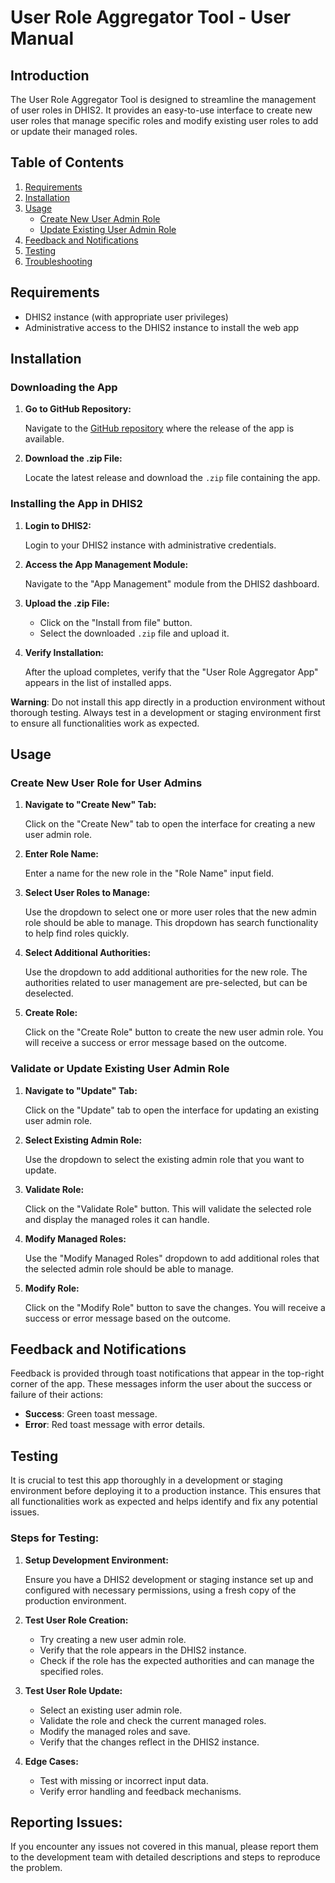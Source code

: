 # User Role Aggregator Tool - User Manual

## Introduction

The User Role Aggregator Tool is designed to streamline the management of user roles in DHIS2. It provides an easy-to-use interface to create new user roles that manage specific roles and modify existing user roles to add or update their managed roles.

## Table of Contents

1. [Requirements](#requirements)
2. [Installation](#installation)
3. [Usage](#usage)
    - [Create New User Admin Role](#create-new-user-admin-role)
    - [Update Existing User Admin Role](#update-existing-user-admin-role)
4. [Feedback and Notifications](#feedback-and-notifications)
5. [Testing](#testing)
6. [Troubleshooting](#troubleshooting)

## Requirements

- DHIS2 instance (with appropriate user privileges)
- Administrative access to the DHIS2 instance to install the web app

## Installation

### Downloading the App

1. **Go to GitHub Repository:**

   Navigate to the [GitHub repository](https://github.com/dhis2/tool-user-role-aggregator/releases) where the release of the app is available.

2. **Download the .zip File:**

   Locate the latest release and download the `.zip` file containing the app.

### Installing the App in DHIS2

1. **Login to DHIS2:**

   Login to your DHIS2 instance with administrative credentials.

2. **Access the App Management Module:**

   Navigate to the "App Management" module from the DHIS2 dashboard.

3. **Upload the .zip File:**

   - Click on the "Install from file" button.
   - Select the downloaded `.zip` file and upload it.

4. **Verify Installation:**

   After the upload completes, verify that the "User Role Aggregator App" appears in the list of installed apps.

**Warning**: Do not install this app directly in a production environment without thorough testing. Always test in a development or staging environment first to ensure all functionalities work as expected.

## Usage

### Create New User Role for User Admins

1. **Navigate to "Create New" Tab:**

   Click on the "Create New" tab to open the interface for creating a new user admin role.

2. **Enter Role Name:**

   Enter a name for the new role in the "Role Name" input field.

3. **Select User Roles to Manage:**

   Use the dropdown to select one or more user roles that the new admin role should be able to manage. This dropdown has search functionality to help find roles quickly.

4. **Select Additional Authorities:**

   Use the dropdown to add additional authorities for the new role. The authorities related to user management are pre-selected, but can be deselected.

5. **Create Role:**

   Click on the "Create Role" button to create the new user admin role. You will receive a success or error message based on the outcome.

### Validate or Update Existing User Admin Role

1. **Navigate to "Update" Tab:**

   Click on the "Update" tab to open the interface for updating an existing user admin role.

2. **Select Existing Admin Role:**

   Use the dropdown to select the existing admin role that you want to update.

3. **Validate Role:**

   Click on the "Validate Role" button. This will validate the selected role and display the managed roles it can handle.

4. **Modify Managed Roles:**

   Use the "Modify Managed Roles" dropdown to add additional roles that the selected admin role should be able to manage.

5. **Modify Role:**

   Click on the "Modify Role" button to save the changes. You will receive a success or error message based on the outcome.

## Feedback and Notifications

Feedback is provided through toast notifications that appear in the top-right corner of the app. These messages inform the user about the success or failure of their actions:

- **Success**: Green toast message.
- **Error**: Red toast message with error details.

## Testing

It is crucial to test this app thoroughly in a development or staging environment before deploying it to a production instance. This ensures that all functionalities work as expected and helps identify and fix any potential issues. 

### Steps for Testing:

1. **Setup Development Environment:**

   Ensure you have a DHIS2 development or staging instance set up and configured with necessary permissions, using a fresh copy of the production environment.

2. **Test User Role Creation:**

   - Try creating a new user admin role.
   - Verify that the role appears in the DHIS2 instance.
   - Check if the role has the expected authorities and can manage the specified roles.

3. **Test User Role Update:**

   - Select an existing user admin role.
   - Validate the role and check the current managed roles.
   - Modify the managed roles and save.
   - Verify that the changes reflect in the DHIS2 instance.

4. **Edge Cases:**

   - Test with missing or incorrect input data.
   - Verify error handling and feedback mechanisms.

## Reporting Issues:

If you encounter any issues not covered in this manual, please report them to the development team with detailed descriptions and steps to reproduce the problem. 
